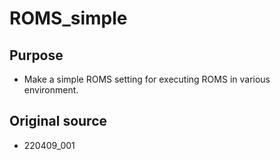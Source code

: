# ROMS_simple

## Purpose
- Make a simple ROMS setting for executing ROMS in various environment.

## Original source
- 220409_001